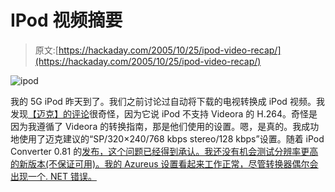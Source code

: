 # IPod 视频摘要

> 原文:[https://hackaday.com/2005/10/25/ipod-video-recap/](https://hackaday.com/2005/10/25/ipod-video-recap/)

![ipod](../Images/25dfc02e7e6d6f32ba7f5884f6129611.png)

我的 5G iPod 昨天到了。我们之前讨论过自动将下载的电视转换成 iPod 视频。我发现[【迈克】的评论](http://www.hackaday.com/entry/1234000100064041/#c534629)很奇怪，因为它说 iPod 不支持 Videora 的 H.264。奇怪是因为我遵循了 Videora 的转换指南，那是他们使用的设置。嗯，是真的。我成功地使用了迈克建议的“SP/320×240/768 kbps stereo/128 kbps”设置。随着 iPod Converter 0.81 的[发布，这个问题已经得到承认。我还没有机会测试分辨率更高的新版本(不保证可用)。我的 Azureus 设置看起来工作正常，尽管转换器偶尔会出现一个. NET 错误。](http://www.pspvideo9.com/forums/viewtopic.php?t=2204)